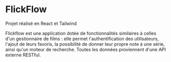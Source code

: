 # FlickFlow

 Projet réalisé en React et Tailwind

Flickflow est une application dotée de fonctionnalités similaires à celles d'un gestionnaire de films : 
elle permet l'authentification des utilisateurs, l'ajout de leurs favoris, la possibilité de donner leur propre note à une série, ainsi qu'un moteur de recherche. 
Toutes les données proviennent d'une API externe RESTful.
